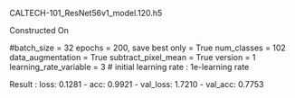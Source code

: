 CALTECH-101_ResNet56v1_model.120.h5

Constructed On

#batch_size = 32
epochs = 200, save best only = True
num_classes = 102
data_augmentation = True
subtract_pixel_mean = True
version = 1
learning_rate_variable = 3 # initial learning rate : 1e-learning rate

Result : loss: 0.1281 - acc: 0.9921 - val_loss: 1.7210 - val_acc: 0.7753
